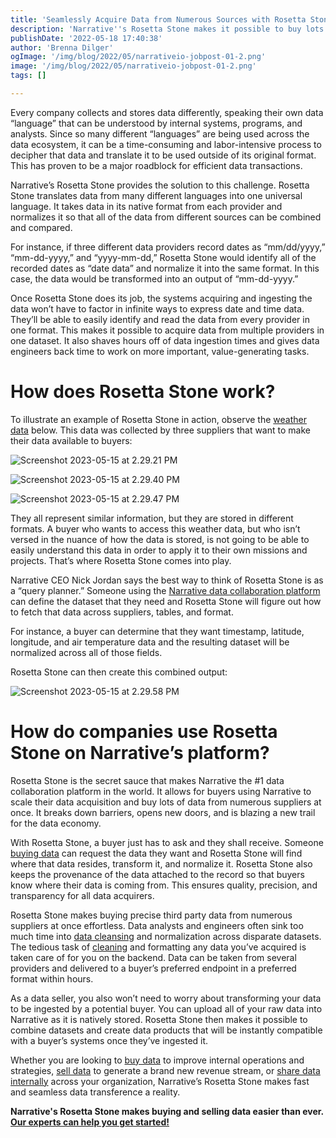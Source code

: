```yaml
---
title: 'Seamlessly Acquire Data from Numerous Sources with Rosetta Stone'
description: 'Narrative''s Rosetta Stone makes it possible to buy lots of instantly-usable data from numerous suppliers at once. Learn how it works!'
publishDate: '2022-05-18 17:40:38'
author: 'Brenna Dilger'
ogImage: '/img/blog/2022/05/narrativeio-jobpost-01-2.png'
image: '/img/blog/2022/05/narrativeio-jobpost-01-2.png'
tags: []

---
```

Every company collects and stores data differently, speaking their own data “language” that can be understood by internal systems, programs, and analysts. Since so many different “languages” are being used across the data ecosystem, it can be a time-consuming and labor-intensive process to decipher that data and translate it to be used outside of its original format. This has proven to be a major roadblock for efficient data transactions. 

Narrative’s Rosetta Stone provides the solution to this challenge. Rosetta Stone translates data from many different languages into one universal language. It takes data in its native format from each provider and normalizes it so that all of the data from different sources can be combined and compared. 

For instance, if three different data providers record dates as “mm/dd/yyyy,” “mm-dd-yyyy,” and “yyyy-mm-dd,” Rosetta Stone would identify all of the recorded dates as “date data” and normalize it into the same format. In this case, the data would be transformed into an output of “mm-dd-yyyy.”

Once Rosetta Stone does its job, the systems acquiring and ingesting the data won’t have to factor in infinite ways to express date and time data. They’ll be able to easily identify and read the data from every provider in one format. This makes it possible to acquire data from multiple providers in one dataset. It also shaves hours off of data ingestion times and gives data engineers back time to work on more important, value-generating tasks. 

**How does Rosetta Stone work?**
================================

To illustrate an example of Rosetta Stone in action, observe the [weather data](https://blog.narrative.io/the-complete-guide-to-weather-data) below. This data was collected by three suppliers that want to make their data available to buyers:

![Screenshot 2023-05-15 at 2.29.21 PM](https://solutions.narrative.io/hubfs/Screenshot%202023-05-15%20at%202.29.21%20PM.png)

![Screenshot 2023-05-15 at 2.29.40 PM](https://solutions.narrative.io/hubfs/Screenshot%202023-05-15%20at%202.29.40%20PM.png)

![Screenshot 2023-05-15 at 2.29.47 PM](https://solutions.narrative.io/hubfs/Screenshot%202023-05-15%20at%202.29.47%20PM.png)

They all represent similar information, but they are stored in different formats. A buyer who wants to access this weather data, but who isn’t versed in the nuance of how the data is stored, is not going to be able to easily understand this data in order to apply it to their own missions and projects. That’s where Rosetta Stone comes into play.

Narrative CEO Nick Jordan says the best way to think of Rosetta Stone is as a “query planner.” Someone using the [Narrative data collaboration platform](/faq/what-is-data-collaboration) can define the dataset that they need and Rosetta Stone will figure out how to fetch that data across suppliers, tables, and format.

For instance, a buyer can determine that they want timestamp, latitude, longitude, and air temperature data and the resulting dataset will be normalized across all of those fields.

Rosetta Stone can then create this combined output:

![Screenshot 2023-05-15 at 2.29.58 PM](https://solutions.narrative.io/hubfs/Screenshot%202023-05-15%20at%202.29.58%20PM.png)

**How do companies use Rosetta Stone on Narrative’s platform?**
===============================================================

Rosetta Stone is the secret sauce that makes Narrative the #1 data collaboration platform in the world. It allows for buyers using Narrative to scale their data acquisition and buy lots of data from numerous suppliers at once. It breaks down barriers, opens new doors, and is blazing a new trail for the data economy.

With Rosetta Stone, a buyer just has to ask and they shall receive. Someone [buying data](https://blog.narrative.io/how-to-find-and-buy-the-data-you-need-to-succeed) can request the data they want and Rosetta Stone will find where that data resides, transform it, and normalize it. Rosetta Stone also keeps the provenance of the data attached to the record so that buyers know where their data is coming from. This ensures quality, precision, and transparency for all data acquirers. 

Rosetta Stone makes buying precise third party data from numerous suppliers at once effortless. Data analysts and engineers often sink too much time into [data cleansing](https://blog.narrative.io/how-to-save-time-get-clean-data-automatically-streamline-data-wrangling) and normalization across disparate datasets. The tedious task of [cleaning](https://blog.narrative.io/how-to-save-time-get-clean-data-automatically-streamline-data-wrangling) and formatting any data you’ve acquired is taken care of for you on the backend. Data can be taken from several providers and delivered to a buyer’s preferred endpoint in a preferred format within hours. 

As a data seller, you also won’t need to worry about transforming your data to be ingested by a potential buyer. You can upload all of your raw data into Narrative as it is natively stored. Rosetta Stone then makes it possible to combine datasets and create data products that will be instantly compatible with a buyer’s systems once they’ve ingested it. 

Whether you are looking to [buy data](https://blog.narrative.io/how-to-find-and-buy-the-data-you-need-to-succeed) to improve internal operations and strategies, [sell data](https://blog.narrative.io/how-to-start-selling-your-data) to generate a brand new revenue stream, or [share data internally](https://blog.narrative.io/what-is-data-sharing) across your organization, Narrative’s Rosetta Stone makes fast and seamless data transference a reality.

**Narrative's Rosetta Stone makes buying and selling data easier than ever.** [**Our experts can help you get started!**](https://www.narrative.io/demo)

